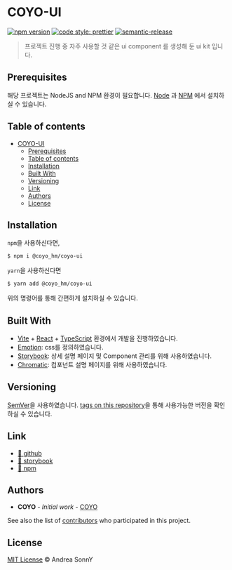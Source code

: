 # COYO-UI

[![npm version](https://img.shields.io/npm/v/%40coyo_hm%2Fcoyo-ui)](https://www.npmjs.com/package/@coyo_hm/coyo-ui)
[![code style: prettier](https://img.shields.io/badge/code_style-prettier-ff69b4.svg)](https://github.com/prettier/prettier)
[![semantic-release](https://img.shields.io/badge/%20%20%F0%9F%93%A6%F0%9F%9A%80-semantic--release-e10079.svg)](https://github.com/semantic-release/semantic-release)



> 프로젝트 진행 중 자주 사용할 것 같은 ui component 를 생성해 둔 ui kit 입니다.


## Prerequisites

해당 프로젝트는 NodeJS and NPM 환경이 필요합니다.
[Node](http://nodejs.org/) 과 [NPM](https://npmjs.org/) 에서 설치하실 수 있습니다.

## Table of contents

- [COYO-UI](#COYO-UI)
    - [Prerequisites](#prerequisites)
    - [Table of contents](#table-of-contents)
    - [Installation](#installation)
    - [Built With](#built-with)
    - [Versioning](#versioning)
    - [Link](#link)
    - [Authors](#authors)
    - [License](#license)

## Installation

`npm`을 사용하신다면,
```sh
$ npm i @coyo_hm/coyo-ui
```

`yarn`을 사용하신다면

```sh
$ yarn add @coyo_hm/coyo-ui
```
위의 명령어를 통해 간편하게 설치하실 수 있습니다. 

## Built With

* [Vite](https://ko.vitejs.dev/guide/) + [React](https://react.dev/) + [TypeScript](https://www.typescriptlang.org/) 환경에서 개발을 진행하였습니다.
* [Emotion](https://emotion.sh/docs/introduction): css를 정의하였습니다.
* [Storybook](https://storybook.js.org/): 상세 설명 페이지 및 Component 관리를 위해 사용하였습니다.
* [Chromatic](https://www.chromatic.com/): 컴포넌트 설명 페이지를 위해 사용하였습니다.

## Versioning

[SemVer](http://semver.org/)을 사용하였습니다.
[tags on this repository](https://github.com/COYO-HM/coyo-ui/tags)을 통해 사용가능한 버전을 확인하실 수 있습니다.

## Link

* [🔗 github](https://github.com/coyo-hm/coyo-ui)
* [🔗 storybook](https://main--65ae91d7cdf7712a838d310c.chromatic.com/?path=/docs/coyo-ui--docs)
* [🔗 npm](https://www.npmjs.com/package/@coyo_hm/coyo-ui)

## Authors

* **COYO** - *Initial work* - [COYO](https://github.com/COYO-HM)

See also the list of [contributors](https://github.com/COYO-HM/coyo-ui/contributors) who participated in this project.

## License

[MIT License](https://andreasonny.mit-license.org/2019) © Andrea SonnY
